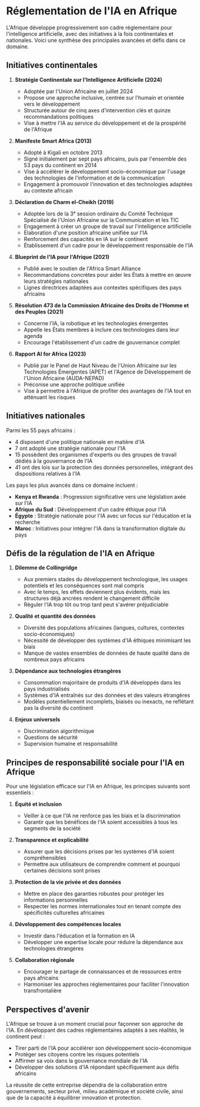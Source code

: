 # Réglementation de l'IA en Afrique

L'Afrique développe progressivement son cadre réglementaire pour l'intelligence artificielle, avec des initiatives à la fois continentales et nationales. Voici une synthèse des principales avancées et défis dans ce domaine.

## Initiatives continentales

1. **Stratégie Continentale sur l'Intelligence Artificielle (2024)**
   - Adoptée par l'Union Africaine en juillet 2024
   - Propose une approche inclusive, centrée sur l'humain et orientée vers le développement
   - Structurée autour de cinq axes d'intervention clés et quinze recommandations politiques
   - Vise à mettre l'IA au service du développement et de la prospérité de l'Afrique

2. **Manifeste Smart Africa (2013)**
   - Adopté à Kigali en octobre 2013
   - Signé initialement par sept pays africains, puis par l'ensemble des 53 pays du continent en 2014
   - Vise à accélérer le développement socio-économique par l'usage des technologies de l'information et de la communication
   - Engagement à promouvoir l'innovation et des technologies adaptées au contexte africain

3. **Déclaration de Charm el-Cheikh (2019)**
   - Adoptée lors de la 3ᵉ session ordinaire du Comité Technique Spécialisé de l'Union Africaine sur la Communication et les TIC
   - Engagement à créer un groupe de travail sur l'intelligence artificielle
   - Élaboration d'une position africaine unifiée sur l'IA
   - Renforcement des capacités en IA sur le continent
   - Établissement d'un cadre pour le développement responsable de l'IA

4. **Blueprint de l'IA pour l'Afrique (2021)**
   - Publié avec le soutien de l'Africa Smart Alliance
   - Recommandations concrètes pour aider les États à mettre en œuvre leurs stratégies nationales
   - Lignes directrices adaptées aux contextes spécifiques des pays africains

5. **Résolution 473 de la Commission Africaine des Droits de l'Homme et des Peuples (2021)**
   - Concerne l'IA, la robotique et les technologies émergentes
   - Appelle les États membres à inclure ces technologies dans leur agenda
   - Encourage l'établissement d'un cadre de gouvernance complet

6. **Rapport AI for Africa (2023)**
   - Publié par le Panel de Haut Niveau de l'Union Africaine sur les Technologies Émergentes (APET) et l'Agence de Développement de l'Union Africaine (AUDA-NEPAD)
   - Préconise une approche politique unifiée
   - Vise à permettre à l'Afrique de profiter des avantages de l'IA tout en atténuant les risques

## Initiatives nationales

Parmi les 55 pays africains :
- 4 disposent d'une politique nationale en matière d'IA
- 7 ont adopté une stratégie nationale pour l'IA
- 15 possèdent des organismes d'experts ou des groupes de travail dédiés à la gouvernance de l'IA
- 41 ont des lois sur la protection des données personnelles, intégrant des dispositions relatives à l'IA

Les pays les plus avancés dans ce domaine incluent :
- **Kenya et Rwanda** : Progression significative vers une législation axée sur l'IA
- **Afrique du Sud** : Développement d'un cadre éthique pour l'IA
- **Égypte** : Stratégie nationale pour l'IA avec un focus sur l'éducation et la recherche
- **Maroc** : Initiatives pour intégrer l'IA dans la transformation digitale du pays

## Défis de la régulation de l'IA en Afrique

1. **Dilemme de Collingridge**
   - Aux premiers stades du développement technologique, les usages potentiels et les conséquences sont mal compris
   - Avec le temps, les effets deviennent plus évidents, mais les structures déjà ancrées rendent le changement difficile
   - Réguler l'IA trop tôt ou trop tard peut s'avérer préjudiciable

2. **Qualité et quantité des données**
   - Diversité des populations africaines (langues, cultures, contextes socio-économiques)
   - Nécessité de développer des systèmes d'IA éthiques minimisant les biais
   - Manque de vastes ensembles de données de haute qualité dans de nombreux pays africains

3. **Dépendance aux technologies étrangères**
   - Consommation majoritaire de produits d'IA développés dans les pays industrialisés
   - Systèmes d'IA entraînés sur des données et des valeurs étrangères
   - Modèles potentiellement incomplets, biaisés ou inexacts, ne reflétant pas la diversité du continent

4. **Enjeux universels**
   - Discrimination algorithmique
   - Questions de sécurité
   - Supervision humaine et responsabilité

## Principes de responsabilité sociale pour l'IA en Afrique

Pour une législation efficace sur l'IA en Afrique, les principes suivants sont essentiels :

1. **Équité et inclusion**
   - Veiller à ce que l'IA ne renforce pas les biais et la discrimination
   - Garantir que les bénéfices de l'IA soient accessibles à tous les segments de la société

2. **Transparence et explicabilité**
   - Assurer que les décisions prises par les systèmes d'IA soient compréhensibles
   - Permettre aux utilisateurs de comprendre comment et pourquoi certaines décisions sont prises

3. **Protection de la vie privée et des données**
   - Mettre en place des garanties robustes pour protéger les informations personnelles
   - Respecter les normes internationales tout en tenant compte des spécificités culturelles africaines

4. **Développement des compétences locales**
   - Investir dans l'éducation et la formation en IA
   - Développer une expertise locale pour réduire la dépendance aux technologies étrangères

5. **Collaboration régionale**
   - Encourager le partage de connaissances et de ressources entre pays africains
   - Harmoniser les approches réglementaires pour faciliter l'innovation transfrontalière

## Perspectives d'avenir

L'Afrique se trouve à un moment crucial pour façonner son approche de l'IA. En développant des cadres réglementaires adaptés à ses réalités, le continent peut :

- Tirer parti de l'IA pour accélérer son développement socio-économique
- Protéger ses citoyens contre les risques potentiels
- Affirmer sa voix dans la gouvernance mondiale de l'IA
- Développer des solutions d'IA répondant spécifiquement aux défis africains

La réussite de cette entreprise dépendra de la collaboration entre gouvernements, secteur privé, milieu académique et société civile, ainsi que de la capacité à équilibrer innovation et protection.
